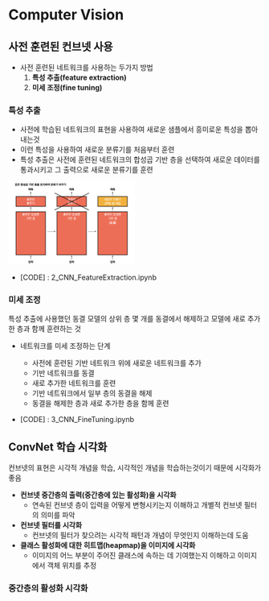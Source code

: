 # Computer Vision

## 사전 훈련된 컨브넷 사용
- 사전 훈련된 네트워크를 사용하는 두가지 방법
    1. **특성 추출(feature extraction)**
    2. **미세 조정(fine tuning)** 

### 특성 추출
- 사전에 학습된 네트워크의 표현을 사용하여 새로운 샘플에서 흥미로운 특성을 뽑아 내는것
- 이런 특성을 사용하여 새로운 분류기를 처음부터 훈련
- 특성 추출은 사전에 훈련된 네트워크의 합성곱 기반 층을 선택하여 새로운 데이터를 통과시키고 그 출력으로 새로운 분류기를 훈련

<img src="feature_extraction.png" width="50%">
<br>

- [CODE] : 2_CNN_FeatureExtraction.ipynb

### 미세 조정
특성 추출에 사용했던 동결 모델의 상위 층 몇 개를 동결에서 해제하고 모델에 새로 추가한 층과 함께 훈련하는 것

- 네트워크를 미세 조정하는 단계
    - 사전에 훈련된 기반 네트워크 위에 새로운 네트워크를 추가
    - 기반 네트워크를 동결
    - 새로 추가한 네트워크를 훈련
    - 기반 네트워크에서 일부 층의 동결을 해제
    - 동결을 해제한 층과 새로 추가한 층을 함께 훈련

- [CODE] : 3_CNN_FineTuning.ipynb

## ConvNet 학습 시각화
컨브넷의 표현은 시각적 개념을 학습, 시각적인 개념을 학습하는것이기 때문에 시각화가 좋음
- **컨브넷 중간층의 출력(중간층에 있는 활성화)을 시각화**
    - 연속된 컨브넷 층이 입력을 어떻게 변형시키는지 이해하고 개별적 컨브넷 필터의 의미를 파악
- **컨브넷 필터를 시각화**
    - 컨브넷의 필터가 찾으려는 시각적 패턴과 개념이 무엇인지 이해하는데 도움
- **클래스 활성화에 대한 히트맵(heapmap)을 이미지에 시각화**
    - 이미지의 어느 부분이 주어진 클래스에 속하는 데 기여했는지 이해하고 이미지에서 객체 위치를 추정

### 중간층의 활성화 시각화
